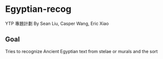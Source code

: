 # Egyptian-recog
YTP 專題計劃
By Sean Liu, Casper Wang, Eric Xiao
## Goal
Tries to recognize Ancient Egyptian text from stelae or murals and the sort 
